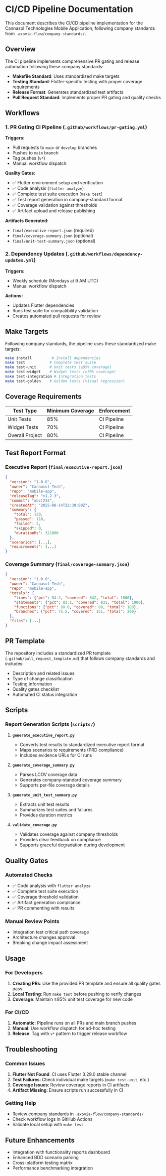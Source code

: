 # CI/CD Pipeline Documentation

This document describes the CI/CD pipeline implementation for the Cannasol Technologies Mobile Application, following company standards from `.axovia-flow/company-standards/`.

## Overview

The CI pipeline implements comprehensive PR gating and release automation following these company standards:
- **Makefile Standard**: Uses standardized make targets
- **Testing Standard**: Flutter-specific testing with proper coverage requirements
- **Release Format**: Generates standardized test artifacts
- **Pull Request Standard**: Implements proper PR gating and quality checks

## Workflows

### 1. PR Gating CI Pipeline (`.github/workflows/pr-gating.yml`)

**Triggers:**
- Pull requests to `main` or `develop` branches
- Pushes to `main` branch
- Tag pushes (`v*`)
- Manual workflow dispatch

**Quality Gates:**
- ✅ Flutter environment setup and verification
- ✅ Code analysis (`flutter analyze`)
- ✅ Complete test suite execution (`make test`)
- ✅ Test report generation in company-standard format
- ✅ Coverage validation against thresholds
- ✅ Artifact upload and release publishing

**Artifacts Generated:**
- `final/executive-report.json` (required)
- `final/coverage-summary.json` (optional)
- `final/unit-test-summary.json` (optional)

### 2. Dependency Updates (`.github/workflows/dependency-updates.yml`)

**Triggers:**
- Weekly schedule (Mondays at 9 AM UTC)
- Manual workflow dispatch

**Actions:**
- Updates Flutter dependencies
- Runs test suite for compatibility validation
- Creates automated pull requests for review

## Make Targets

Following company standards, the pipeline uses these standardized make targets:

```bash
make install         # Install dependencies
make test           # Complete test suite
make test-unit      # Unit tests (≥85% coverage)
make test-widget    # Widget tests (≥70% coverage)
make test-integration # Integration tests
make test-golden    # Golden tests (visual regression)
```

## Coverage Requirements

| Test Type | Minimum Coverage | Enforcement |
|-----------|------------------|-------------|
| Unit Tests | 85% | CI Pipeline |
| Widget Tests | 70% | CI Pipeline |
| Overall Project | 80% | CI Pipeline |

## Test Report Format

### Executive Report (`final/executive-report.json`)
```json
{
  "version": "1.0.0",
  "owner": "Cannasol-Tech",
  "repo": "mobile-app",
  "releaseTag": "v1.2.3",
  "commit": "abc1234",
  "createdAt": "2025-08-14T22:30:00Z",
  "summary": {
    "total": 120,
    "passed": 118,
    "failed": 2,
    "skipped": 0,
    "durationMs": 321000
  },
  "scenarios": [...],
  "requirements": [...]
}
```

### Coverage Summary (`final/coverage-summary.json`)
```json
{
  "version": "1.0.0",
  "owner": "Cannasol-Tech",
  "repo": "mobile-app",
  "totals": {
    "lines": {"pct": 84.2, "covered": 842, "total": 1000},
    "statements": {"pct": 83.1, "covered": 831, "total": 1000},
    "functions": {"pct": 80.0, "covered": 80, "total": 100},
    "branches": {"pct": 75.5, "covered": 151, "total": 200}
  },
  "files": [...]
}
```

## PR Template

The repository includes a standardized PR template (`.github/pull_request_template.md`) that follows company standards and includes:
- Description and related issues
- Type of change classification
- Testing information
- Quality gates checklist
- Automated CI status integration

## Scripts

### Report Generation Scripts (`scripts/`)

1. **`generate_executive_report.py`**
   - Converts test results to standardized executive report format
   - Maps scenarios to requirements (PRD compliance)
   - Includes evidence URLs for CI runs

2. **`generate_coverage_summary.py`**
   - Parses LCOV coverage data
   - Generates company-standard coverage summary
   - Supports per-file coverage details

3. **`generate_unit_test_summary.py`**
   - Extracts unit test results
   - Summarizes test suites and failures
   - Provides duration metrics

4. **`validate_coverage.py`**
   - Validates coverage against company thresholds
   - Provides clear feedback on compliance
   - Supports graceful degradation during development

## Quality Gates

### Automated Checks
- ✅ Code analysis with `flutter analyze`
- ✅ Complete test suite execution
- ✅ Coverage threshold validation
- ✅ Artifact generation compliance
- ✅ PR commenting with results

### Manual Review Points
- Integration test critical path coverage
- Architecture changes approval
- Breaking change impact assessment

## Usage

### For Developers

1. **Creating PRs**: Use the provided PR template and ensure all quality gates pass
2. **Local Testing**: Run `make test` before pushing to verify changes
3. **Coverage**: Maintain ≥85% unit test coverage for new code

### For CI/CD

1. **Automatic**: Pipeline runs on all PRs and main branch pushes
2. **Manual**: Use workflow dispatch for ad-hoc testing
3. **Release**: Tag with `v*` pattern to trigger release workflow

## Troubleshooting

### Common Issues

1. **Flutter Not Found**: CI uses Flutter 3.29.0 stable channel
2. **Test Failures**: Check individual make targets (`make test-unit`, etc.)
3. **Coverage Issues**: Review coverage reports in CI artifacts
4. **Artifact Missing**: Ensure scripts run successfully in CI

### Getting Help

- Review company standards in `.axovia-flow/company-standards/`
- Check workflow logs in GitHub Actions
- Validate local setup with `make test`

## Future Enhancements

- Integration with functionality reports dashboard
- Enhanced BDD scenario parsing
- Cross-platform testing matrix
- Performance benchmarking integration